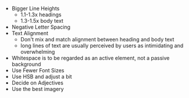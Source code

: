 - Bigger Line Heights
    - 1.1-1.3x headings
    - 1.3-1.5x body text
- Negative Letter Spacing
- Text Alignment
    - Don't mix and match alignment between heading and body text
    - long lines of text are usually perceived by users as intimidating and overwhelming
- Whitespace is to be regarded as an active element, not a passive background
- Use Fewer Font Sizes
- Use HSB and adjust a bit
- Decide on Adjectives
- Use the best imagery
